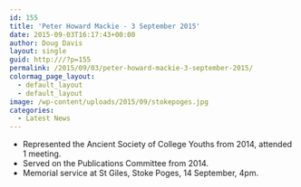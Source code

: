 ```yaml
---
id: 155
title: 'Peter Howard Mackie - 3 September 2015'
date: 2015-09-03T16:17:43+00:00
author: Doug Davis
layout: single
guid: http:///?p=155
permalink: /2015/09/03/peter-howard-mackie-3-september-2015/
colormag_page_layout:
  - default_layout
  - default_layout
image: /wp-content/uploads/2015/09/stokepoges.jpg
categories:
  - Latest News
---
```

  * Represented the Ancient Society of College Youths from 2014, attended 1 meeting.
  * Served on the Publications Committee from 2014.
  * Memorial service at St Giles, Stoke Poges, 14 September, 4pm.
